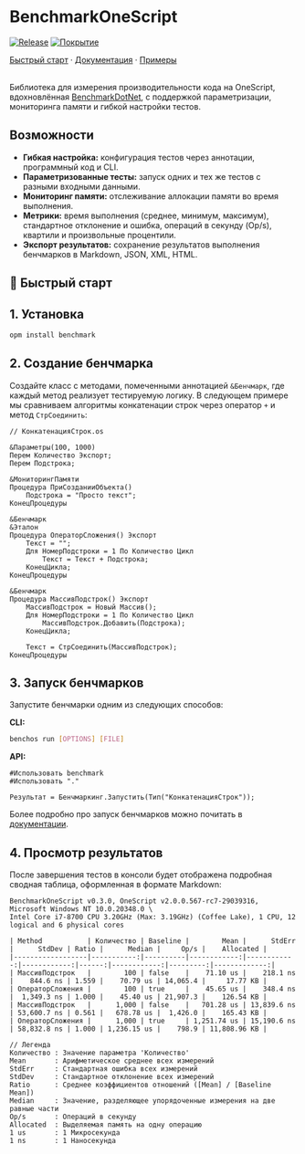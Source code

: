 
# BenchmarkOneScript

[![Release](https://img.shields.io/github/release/Stivo182/BenchmarkOneScript.svg)](https://github.com/Stivo182/BenchmarkOneScript/releases)
[![Покрытие](https://sonar.openbsl.ru/api/project_badges/measure?project=benchmark&metric=coverage&token=sqb_3054e7cdc0478fa1fc9ec12e319b76086791667e)](https://sonar.openbsl.ru/dashboard?id=benchmark)

<div>
	<a href="docs/БыстрыйСтарт.md">Быстрый старт</a>
	<span> · </span>
	<a href="docs/README.md">Документация</a>
	<span> · </span>
	<a href="samples">Примеры</a>
</div>
</br>

Библиотека для измерения производительности кода на OneScript, вдохновлённая [BenchmarkDotNet](https://github.com/dotnet/BenchmarkDotNet/), с поддержкой параметризации, мониторинга памяти и гибкой настройки тестов.


## Возможности

- **Гибкая настройка:** конфигурация тестов через аннотации, программный код и CLI.
- **Параметризованные тесты:** запуск одних и тех же тестов с разными входными данными.
- **Мониторинг памяти:** отслеживание аллокации памяти во время выполнения.
- **Метрики:** время выполнения (среднее, минимум, максимум), стандартное отклонение и ошибка, операций в секунду (Op/s), квартили и произвольные процентили.
- **Экспорт результатов:** сохранение результатов выполнения бенчмарков в Markdown, JSON, XML, HTML.

## 🚀 Быстрый старт

## 1. Установка

```bash
opm install benchmark
```

## 2. Создание бенчмарка

Создайте класс с методами, помеченными аннотацией `&Бенчмарк`, где каждый метод реализует тестируемую логику. 
В следующем примере мы сравниваем алгоритмы конкатенации строк через оператор `+` и метод `СтрСоединить`:

```bsl
// КонкатенацияСтрок.os

&Параметры(100, 1000)
Перем Количество Экспорт;
Перем Подстрока;

&МониторингПамяти
Процедура ПриСозданииОбъекта()
	Подстрока = "Просто текст";
КонецПроцедуры

&Бенчмарк
&Эталон
Процедура ОператорСложения() Экспорт
	Текст = "";
	Для НомерПодстроки = 1 По Количество Цикл
		Текст = Текст + Подстрока;
	КонецЦикла;
КонецПроцедуры

&Бенчмарк
Процедура МассивПодстрок() Экспорт
	МассивПодстрок = Новый Массив();
	Для НомерПодстроки = 1 По Количество Цикл
		МассивПодстрок.Добавить(Подстрока);
	КонецЦикла;

	Текст = СтрСоединить(МассивПодстрок);
КонецПроцедуры
```
## 3. Запуск бенчмарков

Запустите бенчмарки одним из следующих способов:

**CLI:**

```bash
benchos run [OPTIONS] [FILE]
```

**API:**

```bsl
#Использовать benchmark
#Использовать "."

Результат = Бенчмаркинг.Запустить(Тип("КонкатенацияСтрок"));
```

Более подробно про запуск бенчмарков можно почитать в [документации](docs/ЗапускБенчмарков.md).

## 4. Просмотр результатов

После завершения тестов в консоли будет отображена подробная сводная таблица, оформленная в формате Markdown:

```
BenchmarkOneScript v0.3.0, OneScript v2.0.0.567-rc7-29039316, Microsoft Windows NT 10.0.20348.0 \
Intel Core i7-8700 CPU 3.20GHz (Max: 3.19GHz) (Coffee Lake), 1 CPU, 12 logical and 6 physical cores

| Method           | Количество | Baseline |        Mean |      StdErr |      StdDev | Ratio |      Median |     Op/s |    Allocated |
|------------------|-----------:|----------|------------:|------------:|------------:|------:|------------:|---------:|-------------:|
| МассивПодстрок   |        100 | false    |    71.10 us |    218.1 ns |    844.6 ns | 1.559 |    70.79 us | 14,065.4 |     17.77 KB |
| ОператорСложения |        100 | true     |    45.65 us |    348.4 ns |  1,349.3 ns | 1.000 |    45.40 us | 21,907.3 |    126.54 KB |
| МассивПодстрок   |      1,000 | false    |   701.28 us | 13,839.6 ns | 53,600.7 ns | 0.561 |   678.78 us |  1,426.0 |    165.43 KB |
| ОператорСложения |      1,000 | true     | 1,251.74 us | 15,190.6 ns | 58,832.8 ns | 1.000 | 1,236.15 us |    798.9 | 11,808.96 KB |

// Легенда
Количество : Значение параметра 'Количество'
Mean       : Арифметическое среднее всех измерений
StdErr     : Стандартная ошибка всех измерений
StdDev     : Стандартное отклонение всех измерений
Ratio      : Среднее коэффициентов отношений ([Mean] / [Baseline Mean])
Median     : Значение, разделяющее упорядоченные измерения на две равные части
Op/s       : Операций в секунду
Allocated  : Выделяемая память на одну операцию
1 us       : 1 Микросекунда
1 ns       : 1 Наносекунда
```
